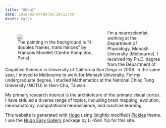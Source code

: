 ```yaml
---
title: "About"
date: 2018-03-04T09:45:28+11:00
draft: false
---
```


<figure style="display: table; width: 250px; float: left;">
  <img src="me.jpg" style="margin-top:0px; margin-left: 0px; margin-right: 20px; margin-down: 0px">
  <figcaption style="display: table-row;">
    The painting in the background is "4 doubles frames, traits minces" by François Morellet (Centre Pompidou, Paris).
  </figcaption>
</figure>

I'm a neuroscientist working at the Department of Physiology, Monash University (Melbourne).  I received my Ph.D. degree from the Department of Cognitive Science in University of California San Diego in 2008. In the same year, I moved to Melbourne to work for Monash University. For my undergraduate degree, I studied Mathematics at the National Chiao Tung University (NCTU) in Hsin-Chu, Taiwan.

My primary research interest is the architetcure of the primate visual cortex. I have stduied a diverse range of topics, including brain mapping, evolution, neuroanatomy, computational neuroscience, and machine learning.

This website is generated with [Hugo](https://gohugo.io) using (slightly modified) [Pickles](https://themes.gohugo.io/hugo_theme_pickles/) theme. I use the [Hugo Easy Gallery](https://www.liwen.id.au/heg/) package by Li-Wen Yip for this site.
